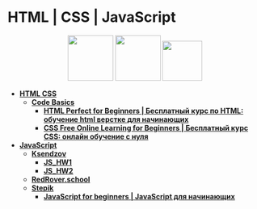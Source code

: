 # HTML | CSS | JavaScript

<div id="header" align="center">
  <img src="https://upload.wikimedia.org/wikipedia/commons/thumb/3/38/HTML5_Badge.svg/2048px-HTML5_Badge.svg.png" width="90"/>
  <img src="https://upload.wikimedia.org/wikipedia/commons/thumb/6/62/CSS3_logo.svg/800px-CSS3_logo.svg.png" width="90"/>
  <img src="https://cdn.worldvectorlogo.com/logos/javascript-1.svg" width="79"/>
</div>

- [**HTML CSS**](https://github.com/vypiemzalyubov/html-css-js/tree/main/HTML%20CSS/Code%20Basics)
  - [**Code Basics**](https://github.com/vypiemzalyubov/html-css/tree/main/Code%20Basics)
    - [**HTML Perfect for Beginners | Бесплатный курс по HTML: обучение html верстке для начинающих**](https://github.com/vypiemzalyubov/html-css/tree/main/Code%20Basics/HTML%20Perfect%20for%20Beginners)
    - [**CSS Free Online Learning for Beginners | Бесплатный курс CSS: онлайн обучение с нуля**](https://github.com/vypiemzalyubov/html-css/tree/main/Code%20Basics/CSS%20Free%20Online%20Learning%20for%20Beginners)
- [**JavaScript**](https://github.com/vypiemzalyubov/html-css-js/tree/main/JavaScript)
  - [**Ksendzov**](https://github.com/vypiemzalyubov/html-css-js/tree/main/JavaScript)
    - [**JS_HW1**](https://github.com/vypiemzalyubov/html-css-js/tree/main/JavaScript/Ksendzov/JS_HW1)
    - [**JS_HW2**](https://github.com/vypiemzalyubov/html-css-js/tree/main/JavaScript/Ksendzov/JS_HW2)
  - [**RedRover.school**](https://github.com/vypiemzalyubov/html-css-js/tree/main/JavaScript/RedRover.school)
  - [**Stepik**](https://github.com/vypiemzalyubov/html-css-js/tree/main/JavaScript/Stepik)
    - [**JavaScript for beginners | JavaScript для начинающих**](https://github.com/vypiemzalyubov/html-css-js/tree/main/JavaScript/Stepik/JavaScript%20for%20beginners)
